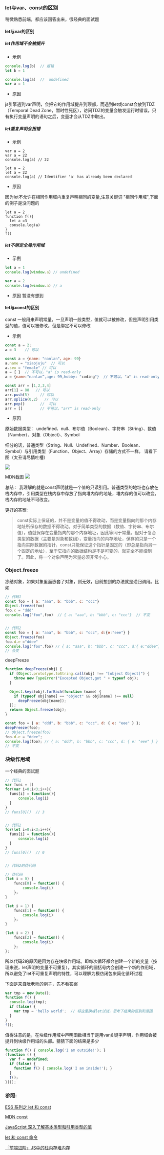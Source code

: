
### let与var、const的区别
稍微熟悉前端，都应该回答出来，很经典的面试题

#### let与var的区别
##### let作用域不会被提升
 - 示例
 ```js
 console.log(b)  // 报错
 let b = 1
 
 console.log(a)  //  undefined
 var a = 1
 ```
 - 原因
 
js引擎遇到var声明，会把它的作用域提升到顶部，而遇到let或const会放到TDZ（Temporal Dead Zone，暂时性死区），访问TDZ的变量会触发运行时错误，只有执行变量声明的语句之后，变量才会从TDZ中取出。

##### let重复声明会报错
- 示例

```
var a = 2
var a = 22
console.log(a) // 22

let a = 2
let a = 22
console.log(a) // Identifier 'a' has already been declared
```
- 原因

因为let不允许在相同作用域内重复声明相同的变量,注意关键词 "相同作用域",下面的例子是没问题的
```
let a = 2
function f(){
  let a =3
  console.log(a)
}
f()
```

##### let不绑定全局作用域

- 示例
 ```js
 let a = 1
 console.log(window.a) // undefined
 
 var a = 2
 console.log(window.a) // a
 ```
 - 原因
 暂没有想到
 
 #### let与const的区别
 
 const 一般用来声明常量，一旦声明一般类型，值就可以被修改，但是声明引用类型的值，值可以被修改，但是绑定不可以修改
 
 - 示例
 ```js
 const a = 2;
 a = 3    // 可以
 
 const a = {name: "nanlan"，age: 99}
 a.name = "xiaojuju"  // 可以
 a.sex = "female" // 可以
 a = { }  // 不可以，"a" is read-only
 a = {name:"nanlan”,age: 99,hobby: "coding"}  // 不可以，"a" is read-only
 
const arr = [1,2,3,4]
arr[1] = 88   // 可以
arr.push(5)     // 可以
arr.splice(0,2)   // 可以
arr.pop()       //  可以
arr = []        // 不可以，"arr" is read-only
 ```
 - 原因
 
 原始数据类型： undefined、null、布尔值（Boolean）、字符串（String）、数值（Number）、对象（Object）、Symbol
 
 细分的话，普通类型（String、Null、Undefined、Number、Boolean、Symbol）与引用类型（Function、Object、Array）存储的方式不一样。 请看下图（太丑请尽情吐槽）
 
 ![](https://p1-juejin.byteimg.com/tos-cn-i-k3u1fbpfcp/c5b8dcbddac74dc8b99012cb1023f7ac~tplv-k3u1fbpfcp-watermark.image)
 
 MDN截图
 ![](https://p9-juejin.byteimg.com/tos-cn-i-k3u1fbpfcp/034302c8bcd74ffb81c43524625e527d~tplv-k3u1fbpfcp-watermark.image)
 
总结： 我理解的就是const声明就是一个值的只读引用。普通类型的地址也存放在栈内存中，引用类型在栈内存中存放了指向堆内存的地址，堆内存的值可以改变，栈内存的地址不可改变。

更好的答案:
>const实际上保证的，并不是变量的值不得改动，而是变量指向的那个内存地址所保存的数据不得改动。对于简单类型的数据（数值、字符串、布尔值），值就保存在变量指向的那个内存地址，因此等同于常量。但对于复合类型的数据（主要是对象和数组），变量指向的内存地址，保存的只是一个指向实际数据的指针，const只能保证这个指针是固定的（即总是指向另一个固定的地址），至于它指向的数据结构是不是可变的，就完全不能控制了。因此，将一个对象声明为常量必须非常小心。

### Object.freeze

冻结对象，如果对象里面嵌套了对象，则无效，目前想到的办法就是递归调用。比如
```js
// 代码1
const foo = { a: "aaa", b: "bbb", c: "ccc"}
Object.freeze(foo)
foo.c = "ddd"
console.log("foo",foo)  // { a: "aaa", b: "bbb", c: "ccc"}  // 不变


// 代码2
const foo = { a: "aaa", b: "bbb", c: "ccc", d:{e:"eee"} }
Object.freeze(foo)
foo.d.e ="ddee"
console.log("foo",foo) // { a: "aaa", b: "bbb", c: "ccc", d:{ e:"ddee"} }  
// 会变
```
deepFreeze
```js
function deepFreeze(obj) {
  if (Object.prototype.toString.call(obj) !== "[object Object]") {
    throw new TypeError("Excepted Object,got " + typeof obj);
  }

  Object.keys(obj).forEach(function (name) {
    if (typeof obj[name] == "object" && obj[name] !== null)
      deepFreeze(obj[name]);
  });
  return Object.freeze(obj);
}

const foo = { a: "ddd", b: "bbb", c: "ccc", d: { e: "eee" } };
deepFreeze(foo);
// Object.freeze(foo)
foo.d.e = "ddee";
console.log(foo); // { a: "ddd", b: "bbb", c: "ccc", d: { e: "eee" } } 
// 不变

```
 
### 块级作用域
一个经典的面试题

```js
// 代码1
var funs = []
for(var i=0;i<3;i++){
  funs[i] = function(){
      console.log(i)
  }
}
// funs[0]()  // 3


// 代码2
for(let i=0;i<3;i++){
  funs[i] = function(){
      console.log(i)
  }
}
// funs[0]()  // 0


// 代码2的伪代码

// 伪代码
(let i = 0) {
    funcs[0] = function() {
        console.log(i)
    };
}

(let i = 1) {
    funcs[1] = function() {
        console.log(i)
    };
}

(let i = 2) {
    funcs[2] = function() {
        console.log(i)
    };
};


```
所以代码2的原因是因为存在块级作用域。即每次循环都会创建一个新的变量（按理来说，let声明的变量不可重复），其实循环的圆括号内会创建一个新的作用域，所以避免了let不可重复声明的特性，可以理解为模仿闭包来简化循环过程

下面是来自阮老师的例子，先不看答案

```js
var tmp = new Date();
function f() {
  console.log(tmp);
  if (false) {
    var tmp = 'hello world';  // 将这里换成let试试，思考下结果的区别和原因
  }
}
f(); 
```

值得注意的是，在块级作用域中声明函数相当于是用var关键字声明，作用域会被提升到块级作用域的头部。猜猜下面的结果是多少

```js
function f() { console.log('I am outside!'); }
(function () {
  var f = undefined;
  if (false) {
    function f() { console.log('I am inside!'); }
  }
  f();
}());
```

### 参照:

[ES6 系列之 let 和 const](https://github.com/mqyqingfeng/Blog/issues/82)

[MDN const](https://developer.mozilla.org/zh-CN/docs/Web/JavaScript/Reference/Statements/const)

[JavaScript 深入了解基本类型和引用类型的值](https://segmentfault.com/a/1190000006752076)

[let 和 const 命令](https://es6.ruanyifeng.com/#docs/let)

[「前端进阶」JS中的栈内存堆内存](https://juejin.cn/post/6844903873992196110)
